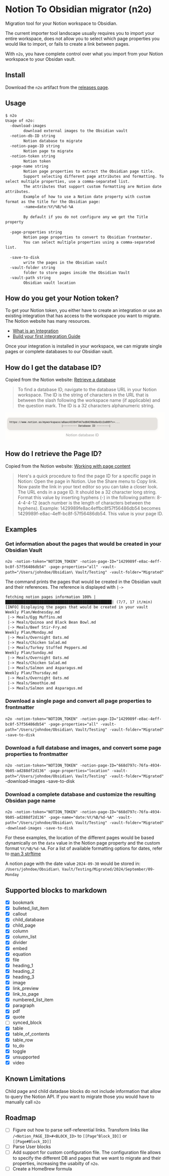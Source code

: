 # Notion To Obsidian migrator (n2o)

Migration tool for your Notion workspace to Obsidian.

The current importer tool landscape usually requires you to import your entire workspace, does not allow you to select which page properties you would like to import, or fails to create a link between pages. 

With `n2o`, you have complete control over what you import from your Notion workspace to your Obsidan vault.


## Install

Download the `n2o` artifact from the [releases page](https://github.com/GustavoCaso/n2o/releases).

## Usage

```
$ n2o
Usage of n2o:
  -download-images
    	download external images to the Obsidian vault
  -notion-db-ID string
    	Notion database to migrate
  -notion-page-ID string
    	Notion page to migrate
  -notion-token string
    	Notion token
  -page-name string
    	Notion page properties to extract the Obsidian page title.
    	Support selecting different page attributes and formatting. To select multiple properties, use a comma-separated list.
    	The attributes that support custom formatting are Notion date attributes.
    	Example of how to use a Notion date property with custom format as the title for the Obsidian page:
    	-name=date:%Y/%B/%d-%A

    	By default if you do not configure any we get the Title property

  -page-properties string
    	Notion page properties to convert to Obsidian frontmater.
    	You can select multiple properties using a comma-separated list.

  -save-to-disk
    	write the pages in the Obsidian vault
  -vault-folder string
    	folder to store pages inside the Obsidian Vault
  -vault-path string
    	Obsidian vault location
```

## How do you get your Notion token?

To get your Notion token, you either have to create an integration or use an existing integration that has access to the workspace you want to migrate. The Notion website has many resources.

- [What is an Integration](https://developers.notion.com/docs/getting-started#what-is-a-notion-integration)
- [Build your first integration Guide](https://developers.notion.com/docs/create-a-notion-integration)

Once your integration is installed in your workspace, we can migrate single pages or complete databases to our Obsidian vault.

## How do I get the database ID?

Copied from the Notion website: [Retrieve a database](https://developers.notion.com/reference/retrieve-a-database)

> To find a database ID, navigate to the database URL in your Notion workspace. The ID is the string of characters in the URL that is between the slash following the workspace name (if applicable) and the question mark. The ID is a 32 characters alphanumeric string.

![databaseID](img/databaseID.png)

## How do I retrieve the Page ID?

Copied from the Notion website: [Working with page content](https://developers.notion.com/docs/working-with-page-content)
> Here's a quick procedure to find the page ID for a specific page in Notion: 
Open the page in Notion. Use the Share menu to Copy link. Now paste the link in your text editor so you can take a closer look. The URL ends in a page ID.
It should be a 32 character long string. Format this value by inserting hyphens (-) in the following pattern: 8-4-4-4-12 (each number is the length of characters between the hyphens).
Example: 1429989fe8ac4effbc8f57f56486db54 becomes 1429989f-e8ac-4eff-bc8f-57f56486db54.
This value is your page ID.

## Examples

### Get information about the pages that would be created in your Obsidian Vault
`n2o -notion-token="NOTION_TOKEN" -notion-page-ID="1429989f-e8ac-4eff-bc8f-57f56486db54" -page-properties="all" -vault-path="/Users/johndoe/Obsidian\ Vault/Testing" -vault-folder="Migrated"`

The command prints the pages that would be created in the Obsidian vault and their references. The reference is displayed with `|->` 

```
fetching notion pages information 100% |███████████████████████████████████████████████| (7/7, 17 it/min)
[INFO] Displaying the pages that would be created in your vault
Weekly Plan/Wednesday.md
 |-> Meals/Egg Muffins.md
 |-> Meals/Quinoa and Black Bean Bowl.md
 |-> Meals/Beef Stir-Fry.md
Weekly Plan/Monday.md
 |-> Meals/Overnight Oats.md
 |-> Meals/Chicken Salad.md
 |-> Meals/Turkey Stuffed Peppers.md
Weekly Plan/Sunday.md
 |-> Meals/Overnight Oats.md
 |-> Meals/Chicken Salad.md
 |-> Meals/Salmon and Asparagus.md
Weekly Plan/Thursday.md
 |-> Meals/Overnight Oats.md
 |-> Meals/Smoothie.md
 |-> Meals/Salmon and Asparagus.md
```

### Download a single page and convert all page properties to frontmatter
`n2o -notion-token="NOTION_TOKEN" -notion-page-ID="1429989f-e8ac-4eff-bc8f-57f56486db54" -page-properties="all" -vault-path="/Users/johndoe/Obsidian\ Vault/Testing" -vault-folder="Migrated" -save-to-disk`

### Download a full database and images, and convert some page properties to frontmatter
`n2o -notion-token="NOTION_TOKEN" -notion-page-ID="668d797c-76fa-4934-9b05-ad288df2d136" -page-properties="location" -vault-path="/Users/johndoe/Obsidian\ Vault/Testing" -vault-folder="Migrated"` -download-images -save-to-disk

### Download a complete database and customize the resulting Obsidan page name
`n2o -notion-token="NOTION_TOKEN" -notion-page-ID="668d797c-76fa-4934-9b05-ad288df2d136" -page-name="date:%Y/%B/%d-%A" -vault-path="/Users/johndoe/Obsidian\ Vault/Testing" -vault-folder="Migrated" -download-images -save-to-disk`

For these examples, the location of the different pages would be based dynamically on the `date` value in the Notion page property and the custom format `%Y/%B/%d-%A`. For a list of available formatting options for dates, refer to [man 3 strftime](https://linux.die.net/man/3/strftime)

A notion page with the date value `2024-09-30` would be stored in: `/Users/johndoe/Obsidian\ Vault/Testing/Migrated/2024/September/09-Monday`

## Supported blocks to markdown

- [x] bookmark
- [x] bulleted_list_item
- [x] callout
- [x] child_database
- [x] child_page
- [x] column
- [x] column_list
- [x] divider
- [x] embed
- [x] equation
- [x] file
- [x] heading_1
- [x] heading_2
- [x] heading_3
- [x] image
- [x] link_preview
- [x] link_to_page
- [x] numbered_list_item
- [x] paragraph
- [x] pdf
- [x] quote
- [ ] synced_block
- [x] table
- [x] table_of_contents
- [x] table_row
- [x] to_do
- [x] toggle
- [x] unsupported
- [x] video

## Known Limitations

Child page and child datadase blocks do not include information that allow to query the Notion API. If you want to migrate those you would have to manually call `n2o`

## Roadmap

- [ ] Figure out how to parse self-referential links. Transform links like `/<Notion_PAGE_ID>#<BLOCK_ID>` to `[[Page^Block_ID]]` or `[[Page#Block_ID]]`
- [ ] Parse User blocks
- [ ] Add support for custom configuration file. The configuration file allows to specify the different DB and pages that we want to migrate and their properties, increasing the usabilty of `n2o`.
- [ ] Create a HomeBrew formula
